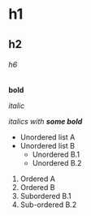 # h1
## h2
###### h6

**bold**

_italic_

_italics with **some bold**_

* Unordered list A
* Unordered list B
  * Unordered B.1
  * Unordered B.2
  
1. Ordered A
2. Ordered B
  1. Subordered B.1
  2. Sub-ordered B.2
